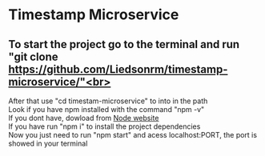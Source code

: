 # Timestamp Microservice

##  To start the project go to the terminal and run "git clone https://github.com/Liedsonrm/timestamp-microservice/"<br>
  After that use "cd timestam-microservice" to into in the path<br>
  Look if you have npm installed with the command "npm -v"<br>
  If you dont have, dowload from <a href="https://nodejs.org/en/">Node website<a/><br>
  If you have run "npm i" to install the project dependencies<br>
  Now you just need to run "npm start" and acess localhost:PORT, the port is showed in your terminal<br>
